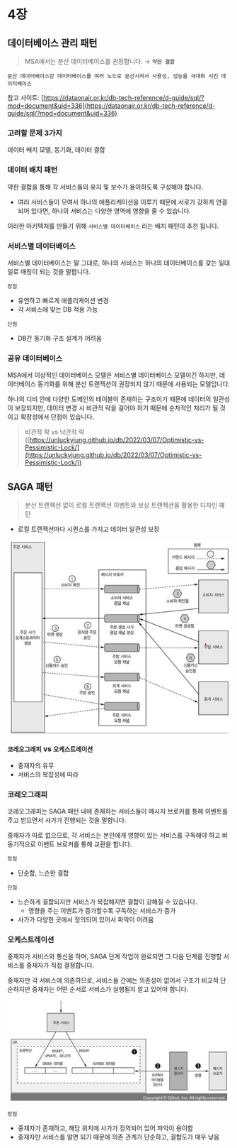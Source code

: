 # 4장

## 데이터베이스 관리 패턴

> MSA에서는 분산 데이터베이스를 권장합니다. → **`약한 결합`**
> 

`분산 데이터베이스란 데이터베이스를 여러 노드로 분산시켜서 사용성, 성능을 극대화 시킨 데이터베이스`

참고 사이트: [https://dataonair.or.kr/db-tech-reference/d-guide/sql/?mod=document&uid=336](https://dataonair.or.kr/db-tech-reference/d-guide/sql/?mod=document&uid=336)

### 고려할 문제 3가지

데이터 배치 모델, 동기화, 데이터 결합

### 데이터 배치 패턴

약한 결합을 통해 각 서비스들의 유지 및 보수가 용이하도록 구성해야 합니다.

- 여러 서비스들이 모여서 하나의 애플리케이션을 이루기 때문에 서로가 강하게 연결되어 있다면, 하나의 서비스는 다양한 영역에 영향을 줄 수 있습니다.

이러한 아키텍처를 만들기 위해 `서비스별 데이터베이스` 라는 배치 패턴이 추천 됩니다.

### 서비스별 데이터베이스

서비스별 데이터베이스는 말 그대로, 하나의 서비스는 하나의 데이터베이스를 갖는 일대일로 매칭이 되는 것을 말합니다. 

`장점`

- 유연하고 빠르게 애플리케이션 변경
- 각 서비스에 맞는 DB 적용 가능

`단점`

- DB간 동기화 구조 설계가 어려움

### 공유 데이터베이스

MSA에서 이상적인 데이터베이스 모델은 서비스별 데이터베이스 모델이긴 하지만, 데이터베이스 동기화를 위해 분산 트랜잭션이 권장되지 않기 때문에 사용되는 모델입니다.

하나의 디비 안에 다양한 도메인의 테이블이 존재하는 구조이기 때문에 데이터의 일관성이 보장되지만, 데이터 변경 시 비관적 락을 걸어야 하기 때문에 순차적인 처리가 될 것이고 확장성에서 단점이 있습니다.

> 비관적 락 vs 낙관적 락 ([https://unluckyjung.github.io/db/2022/03/07/Optimistic-vs-Pessimistic-Lock/](https://unluckyjung.github.io/db/2022/03/07/Optimistic-vs-Pessimistic-Lock/))
> 

## SAGA 패턴

> 분산 트랜잭션 없이 로컬 트랜잭션 이벤트와 보상 트랜잭션을 활용한 디자인 패턴
> 
- 로컬 트랜잭션마다 시퀀스를 가지고 데이터 일관성 보장

![](/images/4.1~4.3/1.png)

### `코레오그래피` vs `오케스트레이션`

- 중재자의 유무
- 서비스의 복잡성에 따라

### 코레오그래피

코레오그래피는 SAGA 패턴 내에 존재하는 서비스들이 메시지 브로커를 통해 이벤트를 주고 받으면서 사가가 진행되는 것을 말합니다. 

중재자가 따로 없으므로, 각 서비스는 본인에게 영향이 있는 서비스를 구독해야 하고 비동기적으로 이벤트 브로커를 통해 교환을 합니다.

`장점`

- 단순함, 느슨한 결합

`단점`

- 느슨하게 결합되지만 서비스가 복잡해지면 결합이 강해질 수 있습니다.
    - 영향을 주는 이벤트가 증가할수록 구독하는 서비스가 증가
- 사가가 다양한 곳에서 정의되어 있어서 파악이 어려움

### 오케스트레이션

중재자가 서비스와 통신을 하며, SAGA 단계 작업이 완료되면 그 다음 단계를 진행할 서비스를 중재자가 직접 결정합니다. 

중재자만 각 서비스에 의존하므로, 서비스들 간에는 의존성이 없어서 구조가 비교적 단순하지만 중재자는 어떤 순서로 서비스가 실행될지 알고 있어야 합니다.

![](/images/4.1~4.3/2.png)

`장점`

- 중재자가 존재하고, 해당 위치에 사가가 정의되어 있어 파악이 용이함
- 중재자만 서비스를 알면 되기 때문에 의존 관계가 단순하고, 결합도가 매우 낮음
